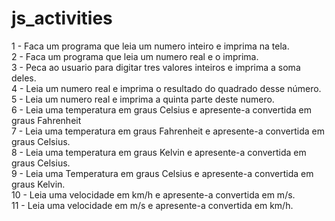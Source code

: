 # js_activities

1 - Faca um programa que leia um numero inteiro e imprima na tela.<br> 
2 - Faca um programa que leia um numero real e o imprima. <br>
3 - Peca ao usuario para digitar tres valores inteiros e imprima a soma deles. <br>
4 - Leia um numero real e imprima o resultado do quadrado desse número. <br>
5 - Leia um numero real e imprima a quinta parte deste numero. <br>
6 - Leia uma temperatura em graus Celsius e apresente-a convertida em graus Fahrenheit <br>
7 - Leia uma temperatura em graus Fahrenheit e apresente-a convertida em graus Celsius. <br>
8 - Leia uma temperatura em graus Kelvin e apresente-a convertida em graus Celsius. <br>
9 - Leia uma Temperatura em graus Celsius e apresente-a convertida em graus Kelvin. <br>
10 - Leia uma velocidade em km/h e apresente-a convertida em m/s. <br>
11 - Leia uma velocidade em m/s e apresente-a convertida em km/h. <br>

